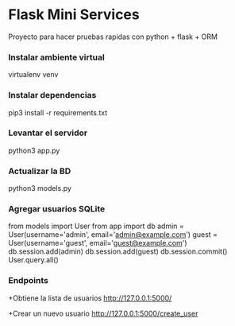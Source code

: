 # Flask Mini Services
Proyecto para hacer pruebas rapidas con python + flask + ORM

### Instalar ambiente virtual
virtualenv venv

### Instalar dependencias
pip3 install -r requirements.txt

### Levantar el servidor
python3 app.py

### Actualizar la BD
python3 models.py


### Agregar usuarios SQLite
from models import User
from app import db
admin = User(username='admin', email='admin@example.com')
guest = User(username='guest', email='guest@example.com')
db.session.add(admin)
db.session.add(guest)
db.session.commit()
User.query.all()

### Endpoints

+Obtiene la lista de usuarios
http://127.0.0.1:5000/

+Crear un nuevo usuario
http://127.0.0.1:5000/create_user